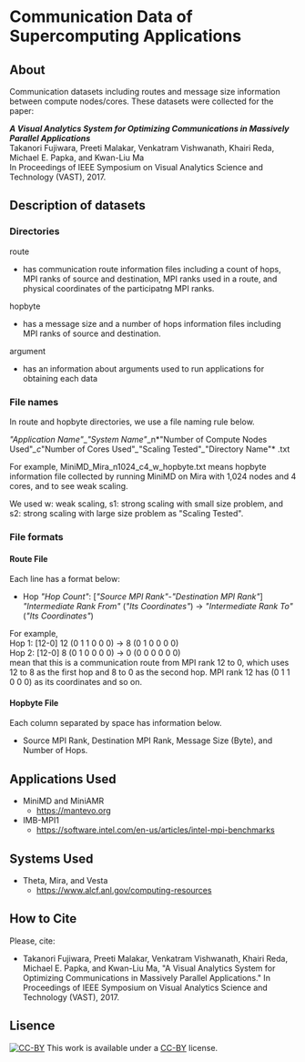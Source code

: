 # Communication Data of Supercomputing Applications

## About
Communication datasets including routes and message size information between compute nodes/cores. These datasets were collected for the paper:

***A Visual Analytics System for Optimizing Communications in Massively Parallel Applications***    
Takanori Fujiwara, Preeti Malakar, Venkatram Vishwanath, Khairi Reda, Michael E. Papka, and Kwan-Liu Ma    
In Proceedings of IEEE Symposium on Visual Analytics Science and Technology (VAST), 2017.

## Description of datasets
### Directories
route
* has communication route information files including a count of hops, MPI ranks of source and destination, MPI ranks used in a route, and physical coordinates of the participatng MPI ranks.

hopbyte
* has a message size and a number of hops information files including MPI ranks of source and destination.

argument
* has an information about arguments used to run applications for obtaining each data

### File names
In route and hopbyte directories, we use a file naming rule below.

*"Application Name"*\_*"System Name"*\_n*"Number of Compute Nodes Used"*\_c*"Number of Cores Used"*\_*"Scaling Tested"*_*"Directory Name"*
.txt

For example, MiniMD_Mira_n1024_c4_w_hopbyte.txt means hopbyte information file collected by running MiniMD on Mira with 1,024 nodes and 4 cores, and to see weak scaling.

We used w: weak scaling, s1: strong scaling with small size problem, and s2: strong scaling with large size problem as "Scaling Tested".

### File formats
#### Route File
Each line has a format below:
* Hop *"Hop Count"*: [*"Source MPI Rank"*-*"Destination MPI Rank"*] *"Intermediate Rank From"* (*"Its Coordinates"*) -> *"Intermediate Rank To"* (*"Its Coordinates"*)

For example,  
Hop 1: [12-0] 12 (0 1 1 0 0 0) -> 8 (0 1 0 0 0 0)  
Hop 2: [12-0] 8 (0 1 0 0 0 0) -> 0 (0 0 0 0 0 0)  
mean that this is a communication route from MPI rank 12 to 0, which uses 12 to 8 as the first hop and 8 to 0 as the second hop. MPI rank 12 has (0 1 1 0 0 0) as its coordinates and so on.

#### Hopbyte File
Each column separated by space has information below.  
* Source MPI Rank, Destination MPI Rank, Message Size (Byte), and Number of Hops.

## Applications Used
* MiniMD and MiniAMR
    * https://mantevo.org  
* IMB-MPI1
    * https://software.intel.com/en-us/articles/intel-mpi-benchmarks  

## Systems Used
* Theta, Mira, and Vesta
    * https://www.alcf.anl.gov/computing-resources

## How to Cite
Please, cite:
* Takanori Fujiwara, Preeti Malakar, Venkatram Vishwanath, Khairi Reda, Michael E. Papka, and Kwan-Liu Ma, "A Visual Analytics System for Optimizing Communications in Massively Parallel Applications." In Proceedings of IEEE Symposium on Visual Analytics Science and Technology (VAST), 2017.

## Lisence
[![CC-BY](https://licensebuttons.net/l/by/3.0/88x31.png)](https://licensebuttons.net/l/by/3.0/88x31.png)
This work is available under a [CC-BY]( http://creativecommons.org/licenses/by/4.0/) license.   
